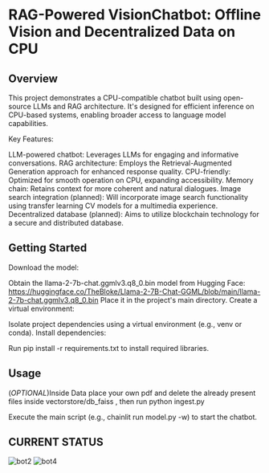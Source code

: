 # RAG-Powered VisionChatbot: Offline Vision and Decentralized Data on CPU

## Overview

This project demonstrates a CPU-compatible chatbot built using open-source LLMs and RAG architecture. It's designed for efficient inference on CPU-based systems, enabling broader access to language model capabilities.

Key Features:

LLM-powered chatbot: Leverages LLMs for engaging and informative conversations.
RAG architecture: Employs the Retrieval-Augmented Generation approach for enhanced response quality.
CPU-friendly: Optimized for smooth operation on CPU, expanding accessibility.
Memory chain: Retains context for more coherent and natural dialogues.
Image search integration (planned): Will incorporate image search functionality using transfer learning CV models for a multimedia experience.
Decentralized database (planned): Aims to utilize blockchain technology for a secure and distributed database.
## Getting Started

Download the model:

Obtain the llama-2-7b-chat.ggmlv3.q8_0.bin model from Hugging Face: https://huggingface.co/TheBloke/Llama-2-7B-Chat-GGML/blob/main/llama-2-7b-chat.ggmlv3.q8_0.bin
Place it in the project's main directory.
Create a virtual environment:

Isolate project dependencies using a virtual environment (e.g., venv or conda).
Install dependencies:

Run pip install -r requirements.txt to install required libraries.
## Usage

(*OPTIONAL*)Inside Data place your own pdf and delete the already present files inside vectorstore/db_faiss , then run python ingest.py

Execute the main script (e.g., chainlit run model.py -w) to start the chatbot.
## CURRENT STATUS
![bot2](https://github.com/jot-s-bindra/VIsion-Offline-BlockChain-Chatbot/assets/112833146/efd0d316-78c8-4081-9e1b-873a76bcbd43)
![bot4](https://github.com/jot-s-bindra/VIsion-Offline-BlockChain-Chatbot/assets/112833146/bfc1e864-a8fc-4f0e-bc93-3eda46847f95)
